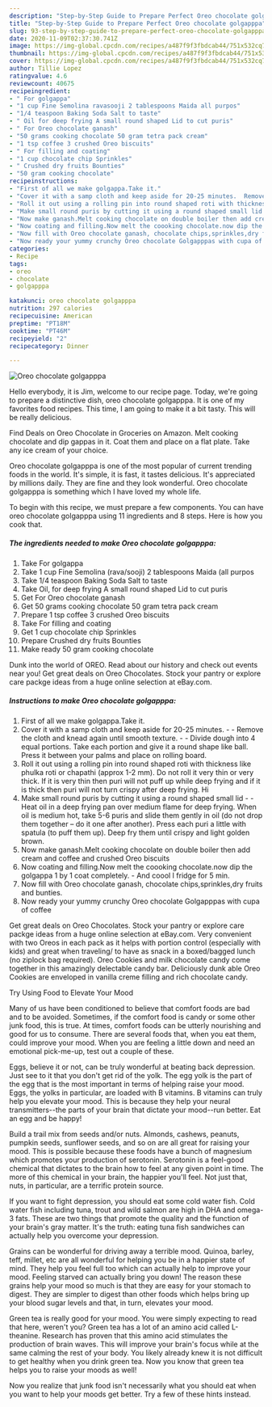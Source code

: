 ```yaml
---
description: "Step-by-Step Guide to Prepare Perfect Oreo chocolate golgapppa"
title: "Step-by-Step Guide to Prepare Perfect Oreo chocolate golgapppa"
slug: 93-step-by-step-guide-to-prepare-perfect-oreo-chocolate-golgapppa
date: 2020-11-09T02:37:30.741Z
image: https://img-global.cpcdn.com/recipes/a487f9f3fbdcab44/751x532cq70/oreo-chocolate-golgapppa-recipe-main-photo.jpg
thumbnail: https://img-global.cpcdn.com/recipes/a487f9f3fbdcab44/751x532cq70/oreo-chocolate-golgapppa-recipe-main-photo.jpg
cover: https://img-global.cpcdn.com/recipes/a487f9f3fbdcab44/751x532cq70/oreo-chocolate-golgapppa-recipe-main-photo.jpg
author: Tillie Lopez
ratingvalue: 4.6
reviewcount: 40675
recipeingredient:
- " For golgappa"
- "1 cup Fine Semolina ravasooji 2 tablespoons Maida all purpos"
- "1/4 teaspoon Baking Soda Salt to taste"
- " Oil for deep frying A small round shaped Lid to cut puris"
- " For Oreo chocolate ganash"
- "50 grams cooking chocolate 50 gram tetra pack cream"
- "1 tsp coffee 3 crushed Oreo biscuits"
- " For filling and coating"
- "1 cup chocolate chip Sprinkles"
- " Crushed dry fruits Bounties"
- "50 gram cooking chocolate"
recipeinstructions:
- "First of all we make golgappa.Take it."
- "Cover it with a samp cloth and keep aside for 20-25 minutes.  Remove the cloth and knead again until smooth texture.  Divide dough into 4 equal portions. Take each portion and give it a round shape like ball. Press it between your palms and place on rolling board."
- "Roll it out using a rolling pin into round shaped roti with thickness like phulka roti or chapathi (approx 1-2 mm). Do not roll it very thin or very thick. If it is very thin then puri will not puff up while deep frying and if it is thick then puri will not turn crispy after deep frying. Hi"
- "Make small round puris by cutting it using a round shaped small lid  Heat oil in a deep frying pan over medium flame for deep frying. When oil is medium hot, take 5-6 puris and slide them gently in oil (do not drop them together – do it one after another). Press each puri a little with spatula (to puff them up). Deep fry them until crispy and light golden brown."
- "Now make ganash.Melt cooking chocolate on double boiler then add cream and coffee and crushed Oreo biscuits"
- "Now coating and filling.Now melt the coooking chocolate.now dip the golgappa 1 by 1 coat completely. And coool I fridge for 5 min."
- "Now fill with Oreo chocolate ganash, chocolate chips,sprinkles,dry fruits and bunties."
- "Now ready your yummy crunchy Oreo chocolate Golgapppas with cupa of coffee"
categories:
- Recipe
tags:
- oreo
- chocolate
- golgapppa

katakunci: oreo chocolate golgapppa 
nutrition: 297 calories
recipecuisine: American
preptime: "PT18M"
cooktime: "PT46M"
recipeyield: "2"
recipecategory: Dinner

---
```



![Oreo chocolate golgapppa](https://img-global.cpcdn.com/recipes/a487f9f3fbdcab44/751x532cq70/oreo-chocolate-golgapppa-recipe-main-photo.jpg)

Hello everybody, it is Jim, welcome to our recipe page. Today, we're going to prepare a distinctive dish, oreo chocolate golgapppa. It is one of my favorites food recipes. This time, I am going to make it a bit tasty. This will be really delicious.

Find Deals on Oreo Chocolate in Groceries on Amazon. Melt cooking chocolate and dip gappas in it. Coat them and place on a flat plate. Take any ice cream of your choice.

Oreo chocolate golgapppa is one of the most popular of current trending foods in the world. It's simple, it is fast, it tastes delicious. It's appreciated by millions daily. They are fine and they look wonderful. Oreo chocolate golgapppa is something which I have loved my whole life.


To begin with this recipe, we must prepare a few components. You can have oreo chocolate golgapppa using 11 ingredients and 8 steps. Here is how you cook that.

<!--inarticleads1-->

##### The ingredients needed to make Oreo chocolate golgapppa:

1. Take  For golgappa
1. Take 1 cup Fine Semolina (rava/sooji) 2 tablespoons Maida (all purpos
1. Take 1/4 teaspoon Baking Soda Salt to taste
1. Take  Oil, for deep frying A small round shaped Lid to cut puris
1. Get  For Oreo chocolate ganash
1. Get 50 grams cooking chocolate 50 gram tetra pack cream
1. Prepare 1 tsp coffee 3 crushed Oreo biscuits
1. Take  For filling and coating
1. Get 1 cup chocolate chip Sprinkles
1. Prepare  Crushed dry fruits Bounties
1. Make ready 50 gram cooking chocolate


Dunk into the world of OREO. Read about our history and check out events near you! Get great deals on Oreo Chocolates. Stock your pantry or explore care packge ideas from a huge online selection at eBay.com. 

<!--inarticleads2-->

##### Instructions to make Oreo chocolate golgapppa:

1. First of all we make golgappa.Take it.
1. Cover it with a samp cloth and keep aside for 20-25 minutes. -  - Remove the cloth and knead again until smooth texture. -  - Divide dough into 4 equal portions. Take each portion and give it a round shape like ball. Press it between your palms and place on rolling board.
1. Roll it out using a rolling pin into round shaped roti with thickness like phulka roti or chapathi (approx 1-2 mm). Do not roll it very thin or very thick. If it is very thin then puri will not puff up while deep frying and if it is thick then puri will not turn crispy after deep frying. Hi
1. Make small round puris by cutting it using a round shaped small lid -  - Heat oil in a deep frying pan over medium flame for deep frying. When oil is medium hot, take 5-6 puris and slide them gently in oil (do not drop them together – do it one after another). Press each puri a little with spatula (to puff them up). Deep fry them until crispy and light golden brown.
1. Now make ganash.Melt cooking chocolate on double boiler then add cream and coffee and crushed Oreo biscuits
1. Now coating and filling.Now melt the coooking chocolate.now dip the golgappa 1 by 1 coat completely. - And coool I fridge for 5 min.
1. Now fill with Oreo chocolate ganash, chocolate chips,sprinkles,dry fruits and bunties.
1. Now ready your yummy crunchy Oreo chocolate Golgapppas with cupa of coffee


Get great deals on Oreo Chocolates. Stock your pantry or explore care packge ideas from a huge online selection at eBay.com. Very convenient with two Oreos in each pack as it helps with portion control (especially with kids) and great when traveling/ to have as snack in a boxed/bagged lunch (no ziplock bag required). Oreo Cookies and milk chocolate candy come together in this amazingly delectable candy bar. Deliciously dunk able Oreo Cookies are enveloped in vanilla creme filling and rich chocolate candy. 

Try Using Food to Elevate Your Mood


Many of us have been conditioned to believe that comfort foods are bad and to be avoided. Sometimes, if the comfort food is candy or some other junk food, this is true. At times, comfort foods can be utterly nourishing and good for us to consume. There are several foods that, when you eat them, could improve your mood. When you are feeling a little down and need an emotional pick-me-up, test out a couple of these.

Eggs, believe it or not, can be truly wonderful at beating back depression. Just see to it that you don't get rid of the yolk. The egg yolk is the part of the egg that is the most important in terms of helping raise your mood. Eggs, the yolks in particular, are loaded with B vitamins. B vitamins can truly help you elevate your mood. This is because they help your neural transmitters--the parts of your brain that dictate your mood--run better. Eat an egg and be happy!

Build a trail mix from seeds and/or nuts. Almonds, cashews, peanuts, pumpkin seeds, sunflower seeds, and so on are all great for raising your mood. This is possible because these foods have a bunch of magnesium which promotes your production of serotonin. Serotonin is a feel-good chemical that dictates to the brain how to feel at any given point in time. The more of this chemical in your brain, the happier you'll feel. Not just that, nuts, in particular, are a terrific protein source.

If you want to fight depression, you should eat some cold water fish. Cold water fish including tuna, trout and wild salmon are high in DHA and omega-3 fats. These are two things that promote the quality and the function of your brain's gray matter. It's the truth: eating tuna fish sandwiches can actually help you overcome your depression. 

Grains can be wonderful for driving away a terrible mood. Quinoa, barley, teff, millet, etc are all wonderful for helping you be in a happier state of mind. They help you feel full too which can actually help to improve your mood. Feeling starved can actually bring you down! The reason these grains help your mood so much is that they are easy for your stomach to digest. They are simpler to digest than other foods which helps bring up your blood sugar levels and that, in turn, elevates your mood.

Green tea is really good for your mood. You were simply expecting to read that here, weren't you? Green tea has a lot of an amino acid called L-theanine. Research has proven that this amino acid stimulates the production of brain waves. This will improve your brain's focus while at the same calming the rest of your body. You likely already knew it is not difficult to get healthy when you drink green tea. Now you know that green tea helps you to raise your moods as well!

Now you realize that junk food isn't necessarily what you should eat when you want to help your moods get better. Try  a few  of  these  hints  instead.

